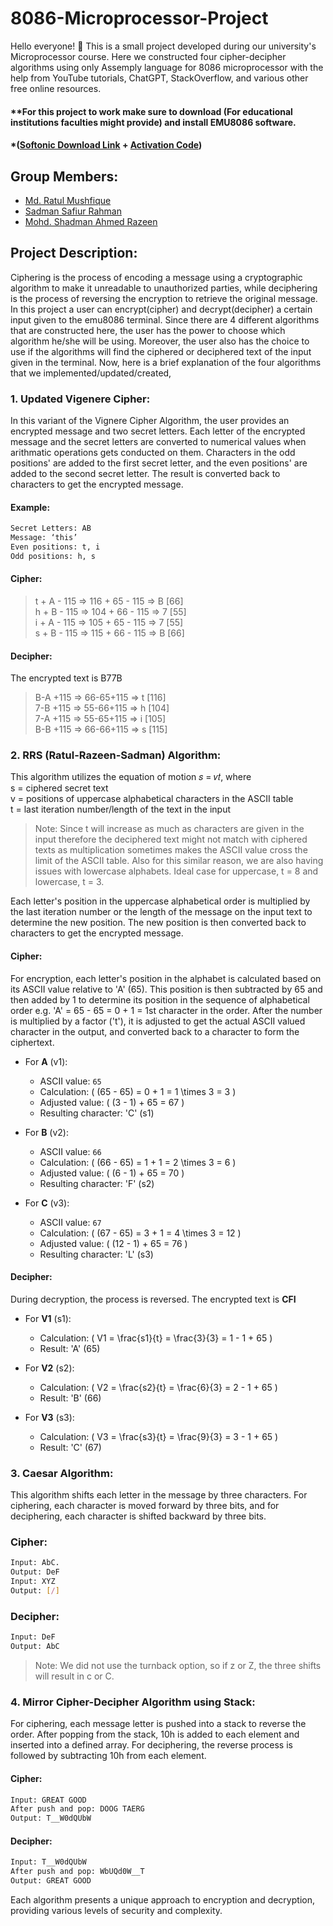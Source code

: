 # 8086-Microprocessor-Project

Hello everyone! 👋 This is a small project developed during our university's Microprocessor course. Here we constructed four cipher-decipher algorithms using only Assemply language for 8086 microprocessor with the help from YouTube tutorials, ChatGPT, StackOverflow, and various other free online resources.

#### **For this project to work make sure to download (For educational institutions faculties might provide) and install EMU8086 software. 
#### *([Softonic Download Link](https://emu8086-microprocessor-emulator.en.softonic.com/download) + [Activation Code](https://gist.github.com/joao-neves95/8cb68b4904226efc28f5f1fb2ce65f33#gistcomment-5046549)) 

## Group Members:
- [Md. Ratul Mushfique](https://www.facebook.com/ratul.mushfique/)
- [Sadman Safiur Rahman](https://www.facebook.com/sadmansafiur.rahman)
- [Mohd. Shadman Ahmed Razeen](https://www.facebook.com/profile.php?id=100008473509371)

## Project Description:
Ciphering is the process of encoding a message using a cryptographic algorithm to make it unreadable to unauthorized parties, while deciphering is the process of reversing the encryption to retrieve the original message. In this project a user can encrypt(cipher) and decrypt(decipher) a certain input given to the emu8086 terminal. Since there are 4 different algorithms that are constructed here, the user has the power to choose which algorithm he/she will be using. Moreover, the user also has the choice to use if the algorithms will find the ciphered or deciphered text of the input given in the terminal. Now, here is a brief explanation of the four algorithms that we implemented/updated/created,

### 1. Updated Vigenere Cipher:
In this variant of the Vignere Cipher Algorithm, the user provides an encrypted message and two secret letters. Each letter of the encrypted message and the secret letters are converted to numerical values when arithmatic operations gets conducted on them. Characters in the odd positions' are added to the first secret letter, and the even positions' are added to the second secret letter. The result is converted back to characters to get the encrypted message.

#### Example:
```sh
Secret Letters: AB
Message: ‘this’
Even positions: t, i
Odd positions: h, s
```

#### Cipher:
>t + A - 115 => 116 + 65 - 115 => B [66]  
>h + B - 115 => 104 + 66 - 115 => 7 [55]  
>i + A - 115 => 105 + 65 - 115 => 7 [55]  
>s + B - 115 => 115 + 66 - 115 => B [66]  



#### Decipher:
The encrypted text is B77B  
>B-A +115 => 66-65+115 => t [116]  
>7-B +115 => 55-66+115 => h [104]  
>7-A +115 => 55-65+115 => i [105]  
>B-B +115 => 66-66+115 => s [115]  


### 2. RRS (Ratul-Razeen-Sadman) Algorithm:
This algorithm utilizes the equation of motion 𝑠 = 𝑣𝑡, where  
s = ciphered secret text  
v = positions of uppercase alphabetical characters in the ASCII table  
t = last iteration number/length of the text in the input  

> Note: Since t will increase as much as characters are given in the input therefore the deciphered text might not match with ciphered texts as multiplication sometimes makes the ASCII value cross the limit of the ASCII table. Also for this similar reason, we are also having issues with lowercase alphabets. Ideal case for uppercase, t = 8 and lowercase, t = 3.  

Each letter's position in the uppercase alphabetical order is multiplied by the last iteration number or the length of the message on the input text to determine the new position. The new position is then converted back to characters to get the encrypted message.

#### Cipher:
For encryption, each letter's position in the alphabet is calculated based on its ASCII value relative to 'A' (65). This position is then subtracted by 65 and then added by 1 to determine its position in the sequence of alphabetical order e.g. 'A' = 65 - 65 = 0 + 1 = 1st character in the order. After the number is multiplied by a factor ('t'), it is adjusted to get the actual ASCII valued character in the output, and converted back to a character to form the ciphertext.

- For **A** (v1):
  - ASCII value: `65`
  - Calculation: \( (65 - 65) = 0 + 1 = 1 \times 3 = 3 \)
  - Adjusted value: \( (3 - 1) + 65 = 67 \)
  - Resulting character: 'C' (s1)

- For **B** (v2):
  - ASCII value: `66`
  - Calculation: \( (66 - 65) = 1 + 1 = 2 \times 3 = 6 \)
  - Adjusted value: \( (6 - 1) + 65 = 70 \)
  - Resulting character: 'F' (s2)

- For **C** (v3):
  - ASCII value: `67`
  - Calculation: \( (67 - 65) = 3 + 1 = 4 \times 3 = 12 \)
  - Adjusted value: \( (12 - 1) + 65 = 76 \)
  - Resulting character: 'L' (s3)

#### Decipher:
During decryption, the process is reversed.
The encrypted text is **CFI**

- For **V1** (s1):
  - Calculation: \( V1 = \frac{s1}{t} = \frac{3}{3} = 1 - 1 + 65 \)
  - Result: 'A' (65)

- For **V2** (s2):
  - Calculation: \( V2 = \frac{s2}{t} = \frac{6}{3} = 2 - 1 + 65 \)
  - Result: 'B' (66)

- For **V3** (s3):
  - Calculation: \( V3 = \frac{s3}{t} = \frac{9}{3} = 3 - 1 + 65 \)
  - Result: 'C' (67)


### 3. Caesar Algorithm:
This algorithm shifts each letter in the message by three characters. For ciphering, each character is moved forward by three bits, and for deciphering, each character is shifted backward by three bits.  

### Cipher:
```sh
Input: AbC.
Output: DeF
Input: XYZ
Output: [/]
```

### Decipher:
```sh
Input: DeF
Output: AbC
```

> Note: We did not use the turnback option, so if z or Z, the three shifts will result in c or C.

### 4. Mirror Cipher-Decipher Algorithm using Stack:
For ciphering, each message letter is pushed into a stack to reverse the order. After popping from the stack, 10h is added to each element and inserted into a defined array. For deciphering, the reverse process is followed by subtracting 10h from each element.

#### Cipher:
```sh
Input: GREAT GOOD
After push and pop: DOOG TAERG
Output: T__W0dQUbW
```

#### Decipher:
```sh
Input: T__W0dQUbW
After push and pop: WbUQd0W__T
Output: GREAT GOOD
```

Each algorithm presents a unique approach to encryption and decryption, providing various levels of security and complexity. 








